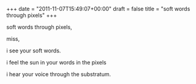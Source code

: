 +++
date = "2011-11-07T15:49:07+00:00"
draft = false
title = "soft words through pixels"
+++
<p>soft words through pixels,</p>&#13;
<p>miss,</p>&#13;
<p>i see your soft words.</p>&#13;
<p>i feel the sun in your words in the pixels</p>&#13;
<p>i hear your voice through the substratum.</p> 
